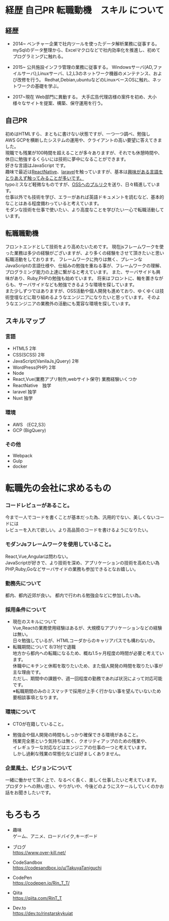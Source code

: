 # 経歴 自己PR 転職動機　スキル について

## 経歴
- 2014~
ベンチャー企業で社内ツールを使ったデータ解析業務に従事する。
mySqlのデータ整理から、Excelマクロなどで社内効率化を推進し、初めてプログラミングに触れる。

- 2015~
公共施設インフラ管理の業務に従事する。
Windowsサーバ(AD,ファイルサーバ),Linuxサーバ、L2,L3のネットワーク機器のメンテナンス、および改修を行う。
Redhat,Debian,ubuntuなどのLinuxベースOSに触れ、ネットワークの基礎を学ぶ。

- 2017~現在
Web部門に異動する。
大手広告代理店様の案件を初め、大小様々なサイトを提案、構築、保守運用を行う。

## 自己PR
初めはHTMLすら、まともに書けない状態ですが、一つ一つ調べ、勉強し  
AWS GCPを横断したシステムの運用や、クライアントの高い要望に答えてきました。  
現職でも残業が100時間を超えることが多々ありますが、それでも休憩時間や、休日に勉強するくらいには技術に夢中になることができます。  
好きな言語はJavaScript です。  
趣味で最近は[ReactNative](https://github.com/TakuyaTaniguchi/ReactNativeApp)、[laravel](https://github.com/TakuyaTaniguchi/laravel-react)を触っていますが、基本は[興味がある言語をとりあえず触ってみることが多いです。](https://github.com/TakuyaTaniguchi?tab=repositories)  
typoミスなど軽微なものですが、[OSSへのプルリク](https://github.com/30-seconds/30-seconds-of-code/pull/982)を送り、日々精進しています。  
仕事以外でも技術を学び、エラーがあれば英語ドキュメントを読むなど、基本的なことはある程度備わっていると考えています。  
モダンな技術を仕事で使いたい、より高度なことを学びたい一心で転職活動しています。

## 転職職動機

フロントエンドとして技術をより高めたいためです。
現在jsフレームワークを使った業務は多少の経験がございますが、より多くの経験をさせて頂きたいと思い転職活動をしております。
フレームワークに拘りは無く、プレーンなJavaScriptの言語仕様や、仕組みの勉強を重ねる事が、フレームワークの理解、プログラミング能力の上達に繋がると考えています。
また、サーバサイドも興味があり、Ruby,PHPの勉強も始めています。
将来はフロントに、軸を置きながらも、サーバサイドなども勉強できるような環境を探しています。  
また少しずつではありますが、OSS活動や個人開発も進めており、ゆくゆくは技術登壇などに取り組めるようなエンジニアになりたいと思っています。
そのようなエンジニアの業務外の活動にも寛容な環境を探しています。  

## スキルマップ
### 言語
- HTML5 2年
- CSS(SCSS) 2年
- JavaScript(VanilaJs,jQuery) 2年
- WordPress(PHP) 2年
- Node
- React,Vue(業務アプリ制作,webサイト保守) 業務経験いくつか
- ReactNative　独学
- laravel 独学
- Nuxt 独学  
### 環境
- AWS （EC2,S3）
- GCP (BigQuery)  
### その他
- Webpack 
- Gulp
- docker

# 転職先の会社に求めるもの

### コードレビューがあること。
今まで一人でコードを書くことが基本だった為、汎用的でない、美しくないコードには  
レビューを入れて欲しい。より高品質のコードを書けるようになりたい。  

### モダンJsフレームワークを使用していること。
React,Vue,Angularは問わない。  
JavaScriptが好きで、より技術を深め、アプリケーションの技術を高めたい為  
PHP,Ruby,Goなどサーバサイドの業務も参加できるとなお嬉しい。  

### 勤務先について
都内、都内近郊が良い。
都内で行われる勉強会などに参加したい為。

### 採用条件について
- 現在のスキルについて  
    Vue,Reactの業務使用経験はあるが、大規模なアプリケーションなどの経験は無い。  
    日々勉強しているが、HTMLコーダからのキャリアパスでも構わないか。  
- 転職期間について
    8/31付で退職  
    地方から都内への転職になるため、概ね1.5ヶ月程度の時間が必要と考えています。  
    休職中にキチンと休暇を取りたいため、また個人開発の時間を取りたい事が主な理由です。  
    ただし、期間中の課題や、週一回程度の勤務であれば状況によって対応可能です。  
    ※転職期間のみのミスマッチで採用が上手く行かない事を望んでいないため要相談事項となります。

### 環境について
- CTOが在籍していること。

- 勉強会や個人開発の時間もしっかり確保できる環境があること。  
残業完全悪という気持ちは無く、クオリティアップのための残業や、  
イレギュラーな対応などはエンジニアの仕事の一つと考えています。  
しかし過剰な残業の常態化などは好ましくありません。  

### 企業風土、ビジョンについて
一緒に働かせて頂く上で、なるべく長く、楽しく仕事したいと考えています。  
プロダクトへの熱い思い、やりがいや、今後どのようにスケールしていくのかお話をお聞きしたいです。

# もろもろ
- 趣味  
ゲーム、アニメ、ロードバイク,キーボード

- ブログ  
https://www.over-kill.net/

- CodeSandbox  
https://codesandbox.io/u/TakuyaTaniguchi

- CodePen    
https://codepen.io/Rin_T_T/

- Qiita  
https://qiita.com/RinT_T

- Dev.to  
https://dev.to/rinstarskykujat






